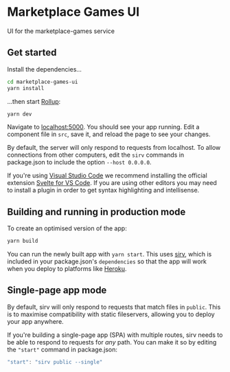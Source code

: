 # Marketplace Games UI

UI for the marketplace-games service

## Get started

Install the dependencies...

```bash
cd marketplace-games-ui
yarn install
```

...then start [Rollup](https://rollupjs.org):

```bash
yarn dev
```

Navigate to [localhost:5000](http://localhost:5000). You should see your app
running. Edit a component file in `src`, save it, and reload the page to see
your changes.

By default, the server will only respond to requests from localhost. To allow
connections from other computers, edit the `sirv` commands in package.json to
include the option `--host 0.0.0.0`.

If you're using [Visual Studio Code](https://code.visualstudio.com/) we
recommend installing the official extension
[Svelte for VS Code](https://marketplace.visualstudio.com/items?itemName=svelte.svelte-vscode).
If you are using other editors you may need to install a plugin in order to get
syntax highlighting and intellisense.

## Building and running in production mode

To create an optimised version of the app:

```bash
yarn build
```

You can run the newly built app with `yarn start`. This uses
[sirv](https://github.com/lukeed/sirv), which is included in your package.json's
`dependencies` so that the app will work when you deploy to platforms like
[Heroku](https://heroku.com).

## Single-page app mode

By default, sirv will only respond to requests that match files in `public`.
This is to maximise compatibility with static fileservers, allowing you to
deploy your app anywhere.

If you're building a single-page app (SPA) with multiple routes, sirv needs to
be able to respond to requests for _any_ path. You can make it so by editing the
`"start"` command in package.json:

```js
"start": "sirv public --single"
```
